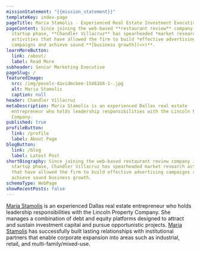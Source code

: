 ```yaml
---
missionStatement: "{{mission_statement}}"
templateKey: index-page
pageTitle: Maria Stamolis - Experienced Real Estate Investment Executive
pageContent: Since joining the web-based **restaurant review** company in its
  startup phase, **Chandler Villacruz** has spearheaded *market research*
  activities that have allowed the firm to build *effective advertising*
  campaigns and achieve sound **[business growth](<>)**.
learnMoreButton:
  link: /about/
  label: Read More
subheader: Senior Marketing Executive
pageSlug: /
featuredImage:
  src: /img/pexels-davidmcbee-1546168-1-.jpg
  alt: Maria Stamolis
  caption: null
header: Chandler Villacruz
metaDescription: Maria Stamolis is an experienced Dallas real estate
  entrepreneur who holds leadership responsibilities with the Lincoln Property
  Company.
published: true
profileButton:
  link: /profile
  label: About Page
blogButton:
  link: /blog
  label: Latest Post
shortBiography: Since joining the web-based restaurant review company in its
  startup phase, Chandler Villacruz has spearheaded market research activities
  that have allowed the firm to build effective advertising campaigns and
  achieve sound business growth.
schemaType: WebPage
showRecentPosts: false
---
```

[Maria Stamolis](https://www.crunchbase.com/person/maria-stamolis-586b) is an experienced Dallas real estate entrepreneur who holds leadership responsibilities with the Lincoln Property Company. She manages a combination of debt and equity platforms designed to attract and sustain investment capital and pursue opportunistic projects. [Maria Stamolis](https://www.linkedin.com/in/maria-stamolis-a6888511a) has successfully built lasting relationships with institutional partners that enable corporate expansion into areas such as industrial, retail, and multi-family/mixed-use.